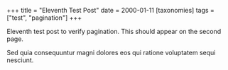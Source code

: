+++
title = "Eleventh Test Post"
date = 2000-01-11
[taxonomies]
tags = ["test", "pagination"]
+++

Eleventh test post to verify pagination. This should appear on the second page.

Sed quia consequuntur magni dolores eos qui ratione voluptatem sequi nesciunt.
